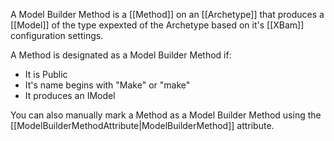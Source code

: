 A Model Builder Method is a [[Method]] on an [[Archetype]] that produces a [[Model]] of the type expexted of the Archetype based on it's [[XBam]] configuration settings.

A Method is designated as a Model Builder Method if:
- It is Public
- It's name begins with "Make" or "make"
- It produces an IModel

You can also manually mark a Method as a Model Builder Method using the [[ModelBuilderMethodAttribute|ModelBuilderMethod]] attribute.